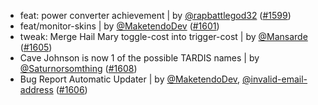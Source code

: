 - feat: power converter achievement | by [@rapbattlegod32](https://github.com/rapbattlegod32) ([#1599](https://github.com/amblelabs/ait/pull/1599))
- feat/monitor-skins | by [@MaketendoDev](https://github.com/MaketendoDev) ([#1601](https://github.com/amblelabs/ait/pull/1601))
- tweak: Merge Hail Mary toggle-cost into trigger-cost | by [@Mansarde](https://github.com/Mansarde) ([#1605](https://github.com/amblelabs/ait/pull/1605))
- Cave Johnson is now 1 of the possible TARDIS names | by [@Saturnorsomthing](https://github.com/Saturnorsomthing) ([#1608](https://github.com/amblelabs/ait/pull/1608))
- Bug Report Automatic Updater | by [@MaketendoDev](https://github.com/MaketendoDev), [@invalid-email-address](https://github.com/invalid-email-address) ([#1606](https://github.com/amblelabs/ait/pull/1606))
